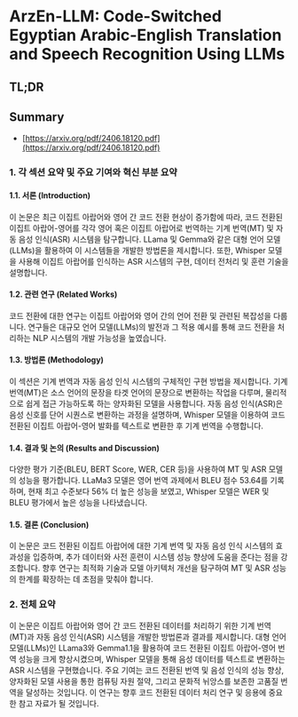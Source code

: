 # ArzEn-LLM: Code-Switched Egyptian Arabic-English Translation and Speech Recognition Using LLMs
## TL;DR
## Summary
- [https://arxiv.org/pdf/2406.18120.pdf](https://arxiv.org/pdf/2406.18120.pdf)

### 1. 각 섹션 요약 및 주요 기여와 혁신 부분 요약

#### 1.1. 서론 (Introduction)
이 논문은 최근 이집트 아랍어와 영어 간 코드 전환 현상이 증가함에 따라, 코드 전환된 이집트 아랍어-영어를 각각 영어 혹은 이집트 아랍어로 번역하는 기계 번역(MT) 및 자동 음성 인식(ASR) 시스템을 탐구합니다. LLama 및 Gemma와 같은 대형 언어 모델(LLMs)을 활용하여 이 시스템들을 개발한 방법론을 제시합니다. 또한, Whisper 모델을 사용해 이집트 아랍어를 인식하는 ASR 시스템의 구현, 데이터 전처리 및 훈련 기술을 설명합니다. 

#### 1.2. 관련 연구 (Related Works)
코드 전환에 대한 연구는 이집트 아랍어와 영어 간의 언어 전환 및 관련된 복잡성을 다룹니다. 연구들은 대규모 언어 모델(LLMs)의 발전과 그 적용 예시를 통해 코드 전환을 처리하는 NLP 시스템의 개발 가능성을 높였습니다.

#### 1.3. 방법론 (Methodology)
이 섹션은 기계 번역과 자동 음성 인식 시스템의 구체적인 구현 방법을 제시합니다. 기계 번역(MT)은 소스 언어의 문장을 타겟 언어의 문장으로 변환하는 작업을 다루며, 물리적으로 쉽게 접근 가능하도록 하는 양자화된 모델을 사용합니다. 자동 음성 인식(ASR)은 음성 신호를 단어 시퀀스로 변환하는 과정을 설명하며, Whisper 모델을 이용하여 코드 전환된 이집트 아랍어-영어 발화를 텍스트로 변환한 후 기계 번역을 수행합니다.

#### 1.4. 결과 및 논의 (Results and Discussion)
다양한 평가 기준(BLEU, BERT Score, WER, CER 등)을 사용하여 MT 및 ASR 모델의 성능을 평가합니다. LLaMa3 모델은 영어 번역 과제에서 BLEU 점수 53.64를 기록하며, 현재 최고 수준보다 56% 더 높은 성능을 보였고, Whisper 모델은 WER 및 BLEU 평가에서 높은 성능을 나타냈습니다.

#### 1.5. 결론 (Conclusion)
이 논문은 코드 전환된 이집트 아랍어에 대한 기계 번역 및 자동 음성 인식 시스템의 효과성을 입증하며, 추가 데이터와 사전 훈련이 시스템 성능 향상에 도움을 준다는 점을 강조합니다. 향후 연구는 최적화 기술과 모델 아키텍처 개선을 탐구하여 MT 및 ASR 성능의 한계를 확장하는 데 초점을 맞춰야 합니다.

### 2. 전체 요약
이 논문은 이집트 아랍어와 영어 간 코드 전환된 데이터를 처리하기 위한 기계 번역(MT)과 자동 음성 인식(ASR) 시스템을 개발한 방법론과 결과를 제시합니다. 대형 언어 모델(LLMs)인 LLama3와 Gemma1.1을 활용하여 코드 전환된 이집트 아랍어-영어 번역 성능을 크게 향상시켰으며, Whisper 모델을 통해 음성 데이터를 텍스트로 변환하는 ASR 시스템을 구현했습니다. 주요 기여는 코드 전환된 번역 및 음성 인식의 성능 향상, 양자화된 모델 사용을 통한 컴퓨팅 자원 절약, 그리고 문화적 뉘앙스를 보존한 고품질 번역을 달성하는 것입니다. 이 연구는 향후 코드 전환된 데이터 처리 연구 및 응용에 중요한 참고 자료가 될 것입니다.

        